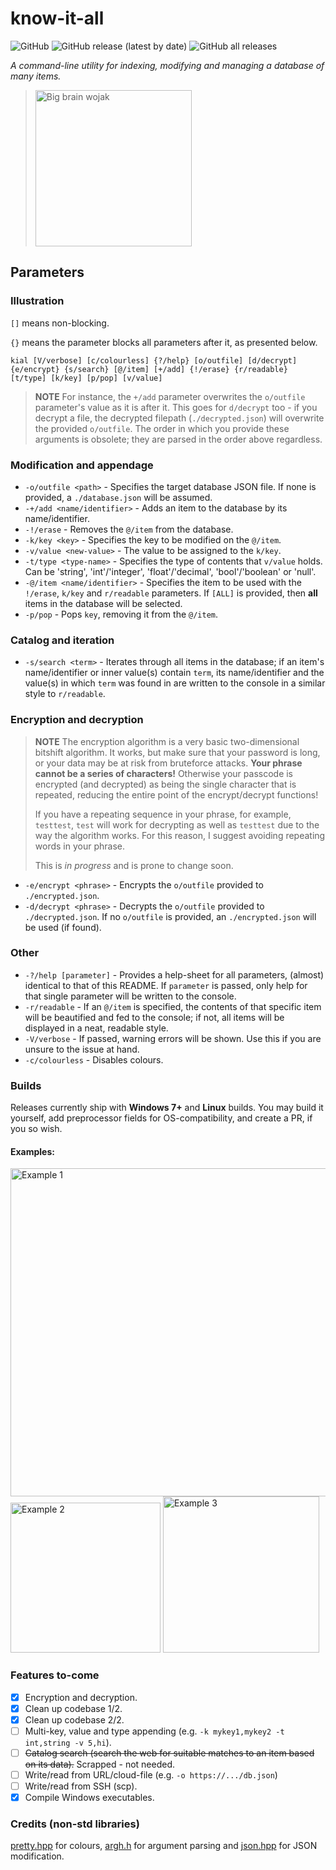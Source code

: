 # know-it-all

![GitHub](https://img.shields.io/github/license/jibstack64/know-it-all)
![GitHub release (latest by date)](https://img.shields.io/github/v/release/jibstack64/know-it-all)
![GitHub all releases](https://img.shields.io/github/downloads/jibstack64/know-it-all/total)

*A command-line utility for indexing, modifying and managing a database of many items.*
> <img src="https://pyxis.nymag.com/v1/imgs/a33/a1b/ff252c077aab7eaa9980c702142ae3abff-wojak-00.2x.w710.jpg" alt="Big brain wojak" width="250"/>

## Parameters

### Illustration

`[]` means non-blocking.

`{}` means the parameter blocks all parameters after it, as presented below.

`kial [V/verbose] [c/colourless] {?/help} [o/outfile] [d/decrypt] {e/encrypt} {s/search} [@/item] [+/add] {!/erase} {r/readable} [t/type] [k/key] [p/pop] [v/value]`
> **NOTE** For instance, the `+/add` parameter overwrites the `o/outfile` parameter's value as it is after it. This goes for `d/decrypt` too - if you decrypt a file, the decrypted filepath (`./decrypted.json`) will overwrite the provided `o/outfile`.
> The order in which you provide these arguments is obsolete; they are parsed in the order above regardless.

### Modification and appendage
- `-o/outfile <path>` - Specifies the target database JSON file. If none is provided, a `./database.json` will be assumed.
- `-+/add <name/identifier>` - Adds an item to the database by its name/identifier.
- `-!/erase` - Removes the `@/item` from the database.
- `-k/key <key>` - Specifies the key to be modified on the `@/item`.
- `-v/value <new-value>` - The value to be assigned to the `k/key`.
- `-t/type <type-name>` - Specifies the type of contents that `v/value` holds. Can be 'string', 'int'/'integer', 'float'/'decimal', 'bool'/'boolean' or 'null'.
- `-@/item <name/identifier>` - Specifies the item to be used with the `!/erase`, `k/key` and `r/readable` parameters. If `[ALL]` is provided, then **all** items in the database will be selected.
- `-p/pop` - Pops `key`, removing it from the `@/item`.
  
### Catalog and iteration
- `-s/search <term>` - Iterates through all items in the database; if an item's name/identifier or inner value(s) contain `term`, its name/identifier and the value(s) in which `term` was found in are written to the console in a similar style to `r/readable`.
  
### Encryption and decryption
> **NOTE**
> The encryption algorithm is a very basic two-dimensional bitshift algorithm. It works, but make sure that your password is long, or your data may be at risk from bruteforce attacks. **Your phrase cannot be a series of characters!** Otherwise your passcode is encrypted (and decrypted) as being the single character that is repeated, reducing the entire point of the encrypt/decrypt functions!
>
> If you have a repeating sequence in your phrase, for example, `testtest`, `test` will work for decrypting as well as `testtest` due to the way the algorithm works. For this reason, I suggest avoiding repeating words in your phrase.
>
> This is *in progress* and is prone to change soon.
- `-e/encrypt <phrase>` - Encrypts the `o/outfile` provided to `./encrypted.json`.
- `-d/decrypt <phrase>` - Decrypts the `o/outfile` provided to `./decrypted.json`. If no `o/outfile` is provided, an `./encrypted.json` will be used (if found).

### Other
- `-?/help [parameter]` - Provides a help-sheet for all parameters, (almost) identical to that of this README. If `parameter` is passed, only help for that single parameter will be written to the console.
- `-r/readable` - If an `@/item` is specified, the contents of that specific item will be beautified and fed to the console; if not, all items will be displayed in a neat, readable style.
- `-V/verbose` - If passed, warning errors will be shown. Use this if you are unsure to the issue at hand.
- `-c/colourless` - Disables colours.
  
### Builds
Releases currently ship with **Windows 7+** and **Linux** builds. You may build it yourself, add preprocessor fields for OS-compatibility, and create a PR, if you so wish.

#### Examples:
<img src="https://cdn.discordapp.com/attachments/870419973607129139/1046425653328740413/image.png" alt="Example 1" width="525"/>
<img src="https://cdn.discordapp.com/attachments/870419973607129139/1046431951705362513/image.png" alt="Example 2" width="240"/>
<img src="https://cdn.discordapp.com/attachments/870419973607129139/1046437175547412530/image.png" alt="Example 3" width=250>

### Features to-come
- [x] Encryption and decryption.
- [x] Clean up codebase 1/2.
- [x] Clean up codebase 2/2.
- [ ] Multi-key, value and type appending (e.g. `-k mykey1,mykey2 -t int,string -v 5,hi`).
- [ ] ~~Catalog search (search the web for suitable matches to an item based on its data).~~ Scrapped - not needed.
- [ ] Write/read from URL/cloud-file (e.g. `-o https://.../db.json`)
- [ ] Write/read from SSH (scp).
- [x] Compile Windows executables.

### Credits (non-std libraries)
[pretty.hpp](https://github.com/jibstack64/pretty) for colours, [argh.h](https://github.com/adishavit/argh) for argument parsing and [json.hpp](https://github.com/nlohmann/json) for JSON modification.
